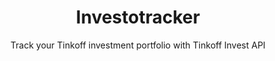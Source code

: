# <div align=center> Investotracker </div>
<p align=center>Track your Tinkoff investment portfolio with Tinkoff Invest API</p>
